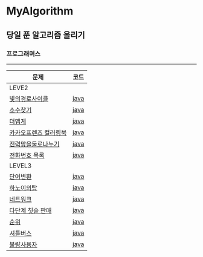 # MyAlgorithm

## 당일 푼 알고리즘 올리기

### 프로그래머스

<hr/>

|문제|코드|
|---|---|
|LEVE2||
|[빛의경로사이클](https://programmers.co.kr/learn/courses/30/lessons/86052)|[java](PGMS/LEVEL2/빛의경로.md)
|[소수찾기](https://programmers.co.kr/learn/courses/30/lessons/42839)|[java](PGMS/LEVEL2/소수찾기.md)
|[더맵게](https://programmers.co.kr/learn/courses/30/lessons/42626)|[java](PGMS/LEVEL2/더맵게.md)
|[카카오프렌즈 컬러링북](https://programmers.co.kr/learn/courses/30/lessons/1829)|[java](PGMS/LEVEL2/카카오프렌즈컬러링북.md)
|[전력망을둘로나누기](https://programmers.co.kr/learn/courses/30/lessons/86971)|[java](PGMS/LEVEL2/전력망을둘로나누기.md)
|[전화번호 목록](https://programmers.co.kr/learn/courses/30/lessons/42577)|[java](PGMS/LEVEL2/전화번호목록.md)
|LEVEL3||
|[단어변환](https://programmers.co.kr/learn/courses/30/lessons/43163)|[java](PGMS/LEVEL3/단어변환.md)
|[하노이의탑](https://programmers.co.kr/learn/courses/30/lessons/12946)|[java](PGMS/LEVEL3/하노이의탑.md)
|[네트워크](https://programmers.co.kr/learn/courses/30/lessons/12946)|[java](PGMS/LEVEL3/네트워크.md)
|[다단계 칫솔 판매](https://programmers.co.kr/learn/courses/30/lessons/77486)|[java](PGMS/LEVEL3/다단계칫솔판매.md)
|[순위](https://programmers.co.kr/learn/courses/30/lessons/49191)|[java](PGMS/LEVEL3/순위.md)
|[셔틀버스](https://programmers.co.kr/learn/courses/30/lessons/17678)|[java](PGMS/LEVEL3/셔틀버스.md)
|[불량사용자](https://programmers.co.kr/learn/courses/30/lessons/64064)|[java](PGMS/LEVEL3/불량사용자.md)
